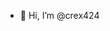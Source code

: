 - 👋 Hi, I’m @crex424

<!---
crex424/crex424 is a ✨ special ✨ repository because its `README.md` (this file) appears on your GitHub profile.
You can click the Preview link to take a look at your changes.
--->
